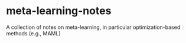 # meta-learning-notes
A collection of notes on meta-learning, in particular optimization-based methods (e.g., MAML)
